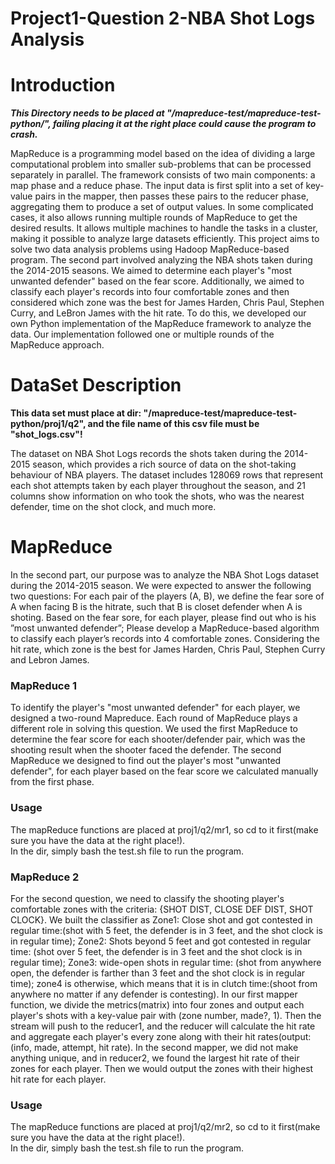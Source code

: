 # Project1-Question 2-NBA Shot Logs Analysis
# Introduction    
***This Directory needs to be placed at "/mapreduce-test/mapreduce-test-python/", failing placing it at the right place could cause the program to crash.***  
 
MapReduce is a programming model based on the idea of dividing a large computational problem into smaller sub-problems that can be processed separately in parallel. The framework consists of two main components: a map phase and a reduce phase. The input data is first split into a set of key-value pairs in the mapper, then passes these pairs to the reducer phase, aggregating them to produce a set of output values. In some complicated cases, it also allows running multiple rounds of MapReduce to get the desired results. It allows multiple machines to handle the tasks in a cluster, making it possible to analyze large datasets efficiently. This project aims to solve two data analysis problems using Hadoop MapReduce-based program. The second part involved analyzing the NBA shots taken during the 2014-2015 seasons. We aimed to determine each player's "most unwanted defender" based on the fear score. Additionally, we aimed to classify each player's records into four comfortable zones and then considered which zone was the best for James Harden, Chris Paul, Stephen Curry, and LeBron James with the hit rate. To do this, we developed our own Python implementation of the MapReduce framework to analyze the data. Our implementation followed one or multiple rounds of the MapReduce approach. 

# DataSet Description

**This data set must place at dir: "/mapreduce-test/mapreduce-test-python/proj1/q2", and the file name of this csv file must be "shot\_logs.csv"!**

The dataset on NBA Shot Logs records the shots taken during the 2014-2015 season, which provides a rich source of data on the shot-taking behaviour of NBA players. The dataset includes 128069 rows that represent each shot attempts taken by each player throughout the season, and 21 columns show information on who took the shots, who was the nearest defender, time on the shot clock, and much more. 

# MapReduce

In the second part, our purpose was to analyze the NBA Shot Logs dataset during the 2014-2015 season. We were expected to answer the following two questions:
For each pair of the players (A, B), we define the fear sore of A when facing B is the hitrate, such that B is closet defender when A is shoting. Based on the fear sore, for each player, please find out who is his ”most unwanted defender”;
Please develop a MapReduce-based algorithm to classify each player’s records into 4 comfortable zones. Considering the hit rate, which zone is the best for James Harden, Chris Paul, Stephen Curry and Lebron James.

### MapReduce 1
To identify the player's "most unwanted defender" for each player, we designed a two-round Mapreduce. Each round of MapReduce plays a different role in solving this question. We used the first MapReduce to determine the fear score for each shooter/defender pair, which was the shooting result when the shooter faced the defender. The second MapReduce we designed to find out the player's most "unwanted defender", for each player based on the fear score we calculated manually from the first phase.   
### Usage  

The mapReduce functions are placed at proj1/q2/mr1, so cd to it first(make sure you have the data at the right place!).      
In the dir, simply bash the test.sh file to run the program.  
  
### MapReduce 2  
For the second question, we need to classify the shooting player's comfortable zones with the criteria: {SHOT DIST, CLOSE DEF DIST, SHOT CLOCK}. We built the classifier as Zone1: Close shot and got contested in regular time:(shot with 5 feet, the defender is in 3 feet, and the shot clock is in regular time); Zone2: Shots beyond 5 feet and got contested in regular time: (shot over 5 feet, the defender is in 3 feet and the shot clock is in regular time); Zone3: wide-open shots in regular time: (shot from anywhere open, the defender is farther than 3 feet and the shot clock is in regular time); zone4 is otherwise, which means that it is in clutch time:(shoot from anywhere no matter if any defender is contesting). In our first mapper function, we divide the metrics(matrix) into four zones and output each player's shots with a key-value pair with (zone number, made?, 1). Then the stream will push to the reducer1, and the reducer will calculate the hit rate and aggregate each player's every zone along with their hit rates(output:(info, made, attempt, hit rate). In the second mapper, we did not make anything unique, and in reducer2, we found the largest hit rate of their zones for each player. Then we would output the zones with their highest hit rate for each player.

### Usage

The mapReduce functions are placed at proj1/q2/mr2, so cd to it first(make sure you have the data at the right place!).    
In the dir, simply bash the test.sh file to run the program.
